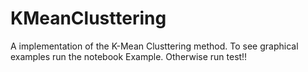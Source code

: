 # KMeanClusttering

A implementation of the K-Mean Clusttering method.
To see graphical examples run the notebook Example. Otherwise run test!!
